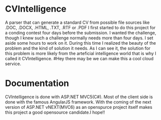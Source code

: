 # CVIntelligence
A parser that can generate a standard CV from possible file sources like .DOC, .DOCX, .HTML, .TXT, .RTF or .PDF
I first started to do this project for a conding contest four days before the submission. I wanted the challenge, though I knew such a challenge normally needs more than four days. I set aside some hours to work on it. During this time I realized the beauty of the problem and the kind of solution it needs. As I can see it, the solution for this problem is more likely from the arteficial intelligence world that is why I called it CVIntelligence. #Hey there may be we can make this a cool cloud service.

# Documentation
CVIntelligence is done with ASP.NET MVC5(C#). Most of the client side is done with the famous AngularJS framework. With the coming of the next version of ASP.NET vNEXT(MVC6) as an openspurce project itself makes this project a good opensource candidate.I hope!!

